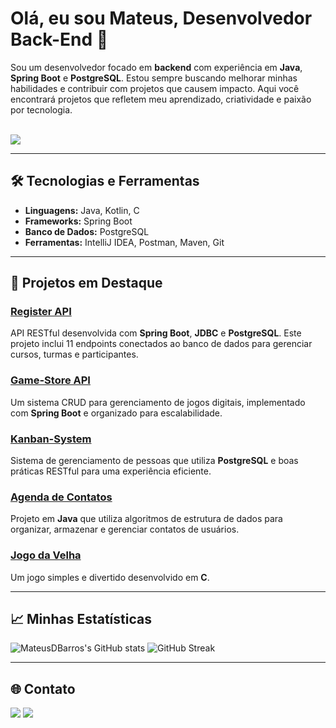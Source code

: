 # Olá, eu sou Mateus, Desenvolvedor Back-End 🚀

Sou um desenvolvedor focado em **backend** com experiência em **Java**, **Spring Boot** e **PostgreSQL**. Estou sempre buscando melhorar minhas habilidades e contribuir com projetos que causem impacto. Aqui você encontrará projetos que refletem meu aprendizado, criatividade e paixão por tecnologia.

<div style="display: inline_block"><br>
  <a href="https://skillicons.dev">
    <img src="https://skillicons.dev/icons?i=java,spring,postgres,git" />
  </a>
</div>

---

## 🛠 Tecnologias e Ferramentas
- **Linguagens:** Java, Kotlin, C
- **Frameworks:** Spring Boot
- **Banco de Dados:** PostgreSQL
- **Ferramentas:** IntelliJ IDEA, Postman, Maven, Git

---

## 🚀 Projetos em Destaque

### [Register API](https://github.com/MateusDBarros/Teste-Backend)
API RESTful desenvolvida com **Spring Boot**, **JDBC** e **PostgreSQL**. Este projeto inclui 11 endpoints conectados ao banco de dados para gerenciar cursos, turmas e participantes.

### [Game-Store API](https://github.com/MateusDBarros/game-store-api)
Um sistema CRUD para gerenciamento de jogos digitais, implementado com **Spring Boot** e organizado para escalabilidade.

### [Kanban-System](https://github.com/MateusDBarros/KanbanSystem)
Sistema de gerenciamento de pessoas que utiliza **PostgreSQL** e boas práticas RESTful para uma experiência eficiente.

### [Agenda de Contatos](https://github.com/MateusDBarros/AgendaJava)
Projeto em **Java** que utiliza algoritmos de estrutura de dados para organizar, armazenar e gerenciar contatos de usuários.

### [Jogo da Velha](https://github.com/MateusDBarros/tic-tac-toe)
Um jogo simples e divertido desenvolvido em **C**.

---

## 📈 Minhas Estatísticas

![MateusDBarros's GitHub stats](https://github-readme-stats.vercel.app/api?username=MateusDBarros&theme=github_dark&show_icons=true&hide_border=true)
![GitHub Streak](https://github-readme-streak-stats.herokuapp.com?user=MateusDBarros&theme=github-dark-dimmed&hide_border=true)

---

## 🌐 Contato

<a href="https://www.linkedin.com/in/mateus-barros13" target="_blank"><img src="https://img.shields.io/badge/-LinkedIn-%230077B5?style=for-the-badge&logo=linkedin&logoColor=white" target="_blank"></a>
<a href="mailto:mb685212@gmail.com"><img src="https://img.shields.io/badge/-Gmail-%23333?style=for-the-badge&logo=gmail&logoColor=white" target="_blank"></a>